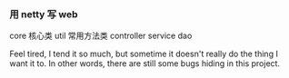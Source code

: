 ### 用 netty 写 web

core 核心类
util 常用方法类
controller
service
dao

Feel tired, I tend it so much, but sometime it doesn't really do the thing I want it to. In other words, there are still some bugs hiding in this project.
